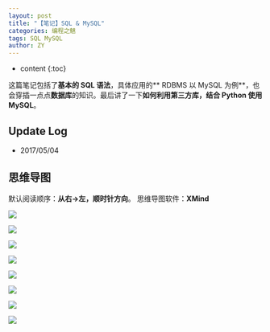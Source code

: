 ```yaml
---
layout: post
title: "【笔记】SQL & MySQL"
categories: 编程之魅
tags: SQL MySQL
author: ZY
---
```


* content
{:toc}

这篇笔记包括了**基本的 SQL 语法**，具体应用的** RDBMS 以 MySQL 为例**，也会穿插一点点**数据库**的知识。最后讲了一下**如何利用第三方库，结合 Python 使用 MySQL**。




## Update Log
- 2017/05/04

## 思维导图
默认阅读顺序：**从右→左，顺时针方向**。
思维导图软件：**XMind**

![](https://raw.githubusercontent.com/woaielf/woaielf.github.io/master/_posts/Pic/1705/170504-1.png)

![](https://raw.githubusercontent.com/woaielf/woaielf.github.io/master/_posts/Pic/1705/170504-2.png)

![](https://raw.githubusercontent.com/woaielf/woaielf.github.io/master/_posts/Pic/1705/170504-3.png)

![](https://raw.githubusercontent.com/woaielf/woaielf.github.io/master/_posts/Pic/1705/170504-4.png)

![](https://raw.githubusercontent.com/woaielf/woaielf.github.io/master/_posts/Pic/1705/170504-5.png)

![](https://raw.githubusercontent.com/woaielf/woaielf.github.io/master/_posts/Pic/1705/170504-5.png)

![](https://raw.githubusercontent.com/woaielf/woaielf.github.io/master/_posts/Pic/1705/170504-6.png)

![](https://raw.githubusercontent.com/woaielf/woaielf.github.io/master/_posts/Pic/1705/170504-7.png)




